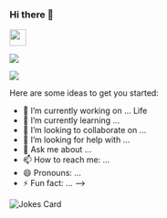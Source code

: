 ### Hi there 👋

<img src="https://github.com/TheDudeThatCode/TheDudeThatCode/blob/master/Assets/Hi.gif" width="29px">

![](https://camo.githubusercontent.com/992babdffd8c74a1502de375fbdf7e4d54773242/68747470733a2f2f6d656469612e67697068792e636f6d2f6d656469612f53576f536b4e36447854737a71494b4571762f67697068792e676966)

<!--
**fu4303/fu4303** is a ✨ _special_ ✨ repository because its `README.md` (this file) appears on your GitHub profile.

[![Ashutosh's github activity graph](https://activity-graph.herokuapp.com/graph?username=fu4303)](https://github.com/ashutosh00710/github-readme-activity-graph)

<a href="https://github.com/Ashutosh00710/github-readme-activity-graph">
 <img src="https://activity-graph.herokuapp.com/graph?username=fu4303&theme=rogue&area=true" width="100%">
</a>

[![Anurag's GitHub stats](https://github-readme-stats.vercel.app/api?username=fu4303)](https://github.com/anuraghazra/github-readme-stats)

<a href="https://github.com/Ashutosh00710/github-readme-activity-graph">
 <img src="https://github-readme-stats.vercel.app/api/pin/fu4303&repo=github-readme-activity-graph&theme=vue-dark">
</a>

<a href="https://github.com/anuraghazra/github-readme-stats">
  <!-- Change the `github-readme-stats.anuraghazra1.vercel.app` to `github-readme-stats.vercel.app`  -->
  <img align="center" src="https://github-readme-stats.anuraghazra1.vercel.app/api/top-langs/?username=fu4303&layout=compact&theme=material-palenight" />
</a>

Here are some ideas to get you started:

- 🔭 I’m currently working on ... Life
- 🌱 I’m currently learning ...
- 👯 I’m looking to collaborate on ...
- 🤔 I’m looking for help with ...
- 💬 Ask me about ...
- 📫 How to reach me: ...
- 😄 Pronouns: ...
- ⚡ Fun fact: ...
-->

<!-- HTML -->
<img src="https://readme-jokes.vercel.app/api" alt="Jokes Card" />



